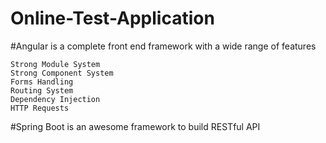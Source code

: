 # Online-Test-Application
#Angular is a complete front end framework with a wide range of features

    Strong Module System
    Strong Component System
    Forms Handling
    Routing System
    Dependency Injection
    HTTP Requests

#Spring Boot is an awesome framework to build RESTful API 
